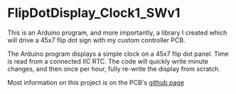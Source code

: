 # FlipDotDisplay_Clock1_SWv1
This is an Arduino program, and more importantly, a library I created which will drive a 45x7 flip dot sign with my custom controller PCB.

The Arduino program displays a simple clock on a 45x7 flip dot panel. Time is read from a connected IIC RTC. The code will quickly write minute changes, and then once per hour, fully re-write the display from scratch.

Most information on this project is on the PCB's [github page](https://github.com/hshutan/45x7-flipdot-controller)
